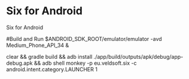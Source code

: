 # Six for Android
Six for Android

#Build and Run
$ANDROID_SDK_ROOT/emulator/emulator -avd Medium_Phone_API_34 &

clear &&
gradle build &&
adb install ./app/build/outputs/apk/debug/app-debug.apk &&
adb shell monkey -p eu.veldsoft.six -c android.intent.category.LAUNCHER 1

